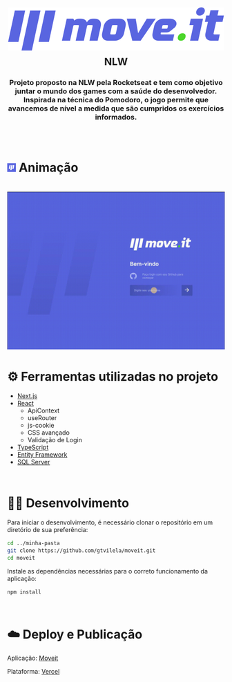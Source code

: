 <h1 align="center">
  <img alt="moveit logo" src="./public/logo-full.svg" />
  <small>NLW</small>
</h1>

<h3 align="center"> Projeto proposto na NLW pela <strong>Rocketseat</strong> e tem como objetivo juntar o mundo dos games com a saúde do desenvolvedor. Inspirada na técnica do Pomodoro, o jogo permite que avancemos de nível a medida que são cumpridos os exercícios informados.</h3>

<br />

<br />

<h1> <img src="./public/favicon.png" alt="favicon" width="20px" height="20px"/> Animação <h1>

<img src="./public/moveit.gif" alt="moveit gif" />


# ⚙️ Ferramentas utilizadas no projeto

- [Next.js](https://nextjs.org/)
- [React](https://pt-br.reactjs.org/)
    - ApiContext
    - useRouter
    - js-cookie
    - CSS avançado
    - Validação de Login
- [TypeScript](https://www.typescriptlang.org/)
- [Entity Framework](https://docs.microsoft.com/pt-br/ef/)
- [SQL Server](https://www.microsoft.com/pt-br/sql-server/)

<br />

# 👨‍💻 Desenvolvimento

Para iniciar o desenvolvimento, é necessário clonar o repositório em um diretório de sua preferência:

```bash
cd ../minha-pasta
git clone https://github.com/gtvilela/moveit.git
cd moveit
```

Instale as dependências necessárias para o correto funcionamento da aplicação:

```bash
npm install
```

<br />

# ☁️ Deploy e Publicação
Aplicação: [Moveit](https://moveit-cyan-two.vercel.app/)

Plataforma: [Vercel](https://vercel.com/new?utm_medium=default-template&filter=next.js&utm_source=create-next-app&utm_campaign=create-next-app-readme)

<br />

